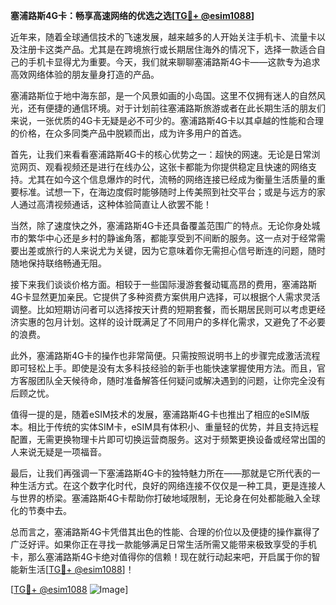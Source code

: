 **塞浦路斯4G卡：畅享高速网络的优选之选[[TG💪+ @esim1088](https://t.me/s/esim1088)]**

近年来，随着全球通信技术的飞速发展，越来越多的人开始关注手机卡、流量卡以及注册卡这类产品。尤其是在跨境旅行或长期居住海外的情况下，选择一款适合自己的手机卡显得尤为重要。今天，我们就来聊聊塞浦路斯4G卡——这款专为追求高效网络体验的朋友量身打造的产品。

塞浦路斯位于地中海东部，是一个风景如画的小岛国。这里不仅拥有迷人的自然风光，还有便捷的通信环境。对于计划前往塞浦路斯旅游或者在此长期生活的朋友们来说，一张优质的4G卡无疑是必不可少的。塞浦路斯4G卡以其卓越的性能和合理的价格，在众多同类产品中脱颖而出，成为许多用户的首选。

首先，让我们来看看塞浦路斯4G卡的核心优势之一：超快的网速。无论是日常浏览网页、观看视频还是进行在线办公，这张卡都能为你提供稳定且快速的网络支持。尤其在如今这个信息爆炸的时代，流畅的网络连接已经成为衡量生活质量的重要标准。试想一下，在海边度假时能够随时上传美照到社交平台；或是与远方的家人通过高清视频通话，这种体验简直让人欲罢不能！

当然，除了速度快之外，塞浦路斯4G卡还具备覆盖范围广的特点。无论你身处城市的繁华中心还是乡村的静谧角落，都能享受到不间断的服务。这一点对于经常需要出差或旅行的人来说尤为关键，因为它意味着你无需担心信号断连的问题，随时随地保持联络畅通无阻。

接下来我们谈谈价格方面。相较于一些国际漫游套餐动辄高昂的费用，塞浦路斯4G卡显然更加亲民。它提供了多种资费方案供用户选择，可以根据个人需求灵活调整。比如短期访问者可以选择按天计费的短期套餐，而长期居民则可以考虑更经济实惠的包月计划。这样的设计既满足了不同用户的多样化需求，又避免了不必要的浪费。

此外，塞浦路斯4G卡的操作也非常简便。只需按照说明书上的步骤完成激活流程即可轻松上手。即使是没有太多科技经验的新手也能快速掌握使用方法。而且，官方客服团队全天候待命，随时准备解答任何疑问或解决遇到的问题，让你完全没有后顾之忧。

值得一提的是，随着eSIM技术的发展，塞浦路斯4G卡也推出了相应的eSIM版本。相比于传统的实体SIM卡，eSIM具有体积小、重量轻的优势，并且支持远程配置，无需更换物理卡片即可切换运营商服务。这对于频繁更换设备或经常出国的人来说无疑是一项福音。

最后，让我们再强调一下塞浦路斯4G卡的独特魅力所在——那就是它所代表的一种生活方式。在这个数字化时代，良好的网络连接不仅仅是一种工具，更是连接人与世界的桥梁。塞浦路斯4G卡帮助你打破地域限制，无论身在何处都能融入全球化的节奏中去。

总而言之，塞浦路斯4G卡凭借其出色的性能、合理的价位以及便捷的操作赢得了广泛好评。如果你正在寻找一款能够满足日常生活所需又能带来极致享受的手机卡，那么塞浦路斯4G卡绝对值得你的信赖！现在就行动起来吧，开启属于你的智能新生活[[TG💪+ @esim1088](https://t.me/s/esim1088)]！

[[TG💪+ @esim1088](https://t.me/s/esim1088) ![Image](https://i.postimg.cc/4NQfJmqS/Snipaste-2025-05-13-00-14-12.png)]
